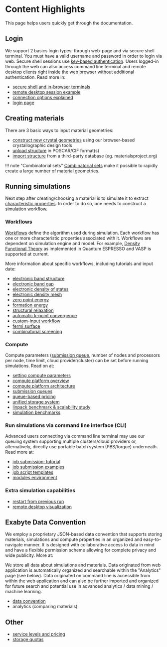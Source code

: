<!-- TODO: come back and revise once more after the rest -->

# Content Highlights

This page helps users quickly get through the documentation.

## Login

We support 2 basics login types: through web-page and via secure shell terminal. You must have a valid username and password in order to login via web. Secure shell sessions use [key-based authentication](../compute/cli/login/#upload-ssh-key). Users logged-in through the web can also access command line terminal and remote desktop clients right inside the web browser without additional authentication. Read more in:

- [secure shell and in-browser terminals](../remote-connection/overview.md)
- [remote desktop session example](../remote-connection/remote-desktop.md)
- [connection options explained](../remote-connection/overview.md)
- <a href="http://platform.exabyte.io/login" target="_blank">login page</a>

## Creating materials

There are 3 basic ways to input material geometries:

- [construct new crystal geometries](../materials/creating-structures/) using our browser-based crystallographic design tools
- [upload structure](../materials/upload-and-import/#upload-structure)  in POSCAR/CIF format(s)
- [import structure](../materials/upload-and-import/#import-structure)  from a third-party database (eg. materialsproject.org)

!!! note "Combinatorial sets"
    [Combinatorial sets](../materials/combinatorial-sets/) make it possible to rapidly create a large number of material geometries.

## Running simulations

Next step after creating/choosing a material is to simulate it to extract [characteristic properties](../materials/properties/). In order to do so, one needs to construct a simulation workflow.

### Workflows

[Workflows](../models/simulation-workflows/) define the algorithm used during simulation. Each workflow has one or more characteristic properties associated with it. Workflows are dependent on simulation engine and model. For example, [Density Functional Theory](../models/density-functional-theory/) as implemented in Quantum ESPRESSO and VASP is supported at current.

More information about specific workflows, including tutorials and input date:

- [electronic band structure](../tutorials/band-structure)
- [electronic band gap](../tutorials/band-gap)
- [electronic density of states](../tutorials/density-of-states)
- [electronic density mesh](../tutorials/electronic-density-mesh)
- [zero point energy](../tutorials/zero-point-energy)
- [formation energy](../tutorials/formation-energy)
- [structural relaxation](../tutorials/relaxation)
- [automatic k-point convergence](../tutorials/kpt-convergence)
- [custom-input workflow](../tutorials/custom-input-workflow)
- [fermi surface](../tutorials/fermi-surface)
- [combinatorial screening](../tutorials/combinatorial-screening)
<!-- - [combinatorial screening of iii-v semiconductor band gaps](../tutorials/semiconductors/III-Vs-band-gap.md) -->

### Compute

Compute parameters ([submission queue](../infrastructure/resource/queues.md), number of nodes and processors per node, time limit, cloud provider/cluster) can be set before running simulations. Read on at:

- [setting compute parameters](../infrastructure/compute/parameters.md)
- [compute platform overview](../infrastructure/compute/overview.md)
- [compute platform architecture](../infrastructure/overview.md)
- [submission queues](../infrastructure/resource/queues.md)
- [queue-based pricing](../infrastructure/resource/category.md)
- [unified storage system](../infrastructure/storage.md)
- [linpack benchmark & scalability study](../benchmarks/hpl-benchmark.md)
- [simulation benchmarks](../benchmarks/high-throughput-screening.md)

### Run simulations via command line interface (CLI)

Advanced users connecting via command line terminal may use our queuing system supporting multiple clusters/cloud providers or, alternatively, directly use portable batch system (PBS/torque) underneath. Read more at:

- [job submission: tutorial](../tutorials/cli-job)
- [job submission examples](../jobs-cli/overview.md)
- [job script templates](../jobs-cli/batch-scripts/overview.md)
- [modules environment](../cli/modules.md)

### Extra simulation capabilities

- [restart from previous run](../tutorials/restart-job)
- [remote desktop visualization](../tutorials/remote-desktop)

## Exabyte Data Convention

We employ a proprietary JSON-based data convention that supports storing materials, simulations and compute properties in an organized and easy-to-navigate manner. It is designed with collaborative access to data in mind and have a flexible permission scheme allowing for complete privacy and wide publicity. More at:

We store all data about simulations and materials. Data originated from web application is automatically organized and searchable within the "Analytics" page (see below). Data originated on command line is accessible from within the web application and can also be further imported and organized for future search and potential use in advanced analytics / data mining / machine learning.

- [data convention](../data-structured/overview.md)
- analytics (comparing materials)


## Other

- [service levels and pricing](../pricing/service-levels.md)
- [storage quotas](../accounts/quota.md)
